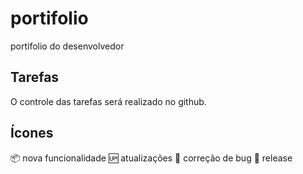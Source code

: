 # portifolio
portifolio do desenvolvedor

## Tarefas

O controle das tarefas será realizado no github.

## Ícones

:package: nova funcionalidade 
:up: atualizações
:bug: correção de bug
:checkered_flag: release
